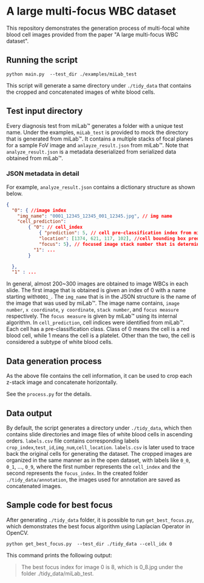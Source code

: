 # A large multi-focus WBC dataset

This repository demonstrates the generation process of multi-focal white blood cell images provided from the paper "A large multi-focus WBC dataset".

## Running the script

```
python main.py  --test_dir ./examples/miLab_test
```

This script will generate a same directory under `./tidy_data` that contains the cropped and concatenated images of white blood cells.

## Test input directory

Every diagnosis test from miLab:tm: generates a folder with a unique test name.
Under the examples, `miLab_test` is provided to mock the directory that is generated from miLab:tm:.
It contains a multiple stacks of focal planes for a sample FoV image and
`anlayze_result.json` from miLab:tm:.
Note that `analyze_result.json` is a metadata deserialized from serialized data obtained from miLab:tm:.

### JSON metadata in detail

For example, `analyze_result.json` contains a dictionary structure as shown below.

```json
{
  "0": { //image index
    "img_name": "0001_12345_12345_001_12345.jpg", // img name
    "cell_prediction":
        { "0": // cell_index
            { "prediction": 5, // cell pre-classification index from miLab.
            "location": [1374, 621, 117, 102], //cell bounding box prediction from miLab.
            "focus": 5}, // focused image stack number that is determined by miLab.
          "1": ...
        }

  },
  "1" : ...
```

In general, almost 200~300 images are obtained to image WBCs in each slide.
The first image that is obtained is given an index of 0 with a name starting with`0001_`.
The `img_name` that is in the JSON structure is the name of the image that was used by miLab:tm:.
The image name contains, `image number`, `x coordinate`, `y coordinate`, `stack number`, and `focus measure` respectively.
The `focus measure` is given by miLab:tm: using its internal algorithm.
In `cell_prediction`, cell indices were identified from miLab:tm:.
Each cell has a pre-classification class. Class of 0 means the cell is a red blood cell, while 1 means the cell is a platelet.
Other than the two, the cell is considered a subtype of white blood cells.

## Data generation process

As the above file contains the cell information, it can be used to crop each z-stack image and concatenate horizontally.

See the `process.py` for the details.

## Data output

By default, the script generates a directory under `./tidy_data`, which then contains slide directories and image files of white blood cells in ascending orders.
`labels.csv` file contains corresponding labels `crop_index`,`test_id`,`img_num`,`cell_location`.
`labels.csv` is later used to trace back the original cells for generating the dataset.
The cropped images are organized in the same manner as in the open dataset, with labels like `0_0`, `0_1`, ..., `0_9`, where the first number represents the `cell_index` and the second represents the `focus_index`. In the created folder `./tidy_data/annotation`, the images used for annotation are saved as concatenated images.

## Sample code for best focus

After generating `./tidy_data` folder, it is possible to run `get_best_focus.py`, which demonstrates the best focus algorithm using Laplacian Operator in OpenCV.

```
python get_best_focus.py  --test_dir ./tidy_data --cell_idx 0
```

This command prints the following output:

> The best focus index for image 0 is 8, which is 0_8.jpg under the folder ./tidy_data/miLab_test.

